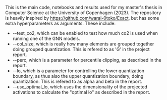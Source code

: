 This is the main code, notebooks and results used for my master's thesis in Computer Science at the University of Copenhagen (2023). The repository is heavily inspired by https://github.com/warai-0toko/Exact, but has some extra hyperparameters as arguments. These include:
- --test_co2, which can be enabled to test how much co2 is used when running one of the GNN models.
- --col_size, which is really how many elements are grouped together doing grouped quantization. This is refered to as 'G' in the project report.
- --perc, which is a parameter for percentile clipping, as described in the report.
- --lo, which is a parameter for controlling the lower quantization boundary, as thus also the upper quantization boundary, doing quantization. This is refered to as alpha and beta in the report.
- --use_optimal_lo, which uses the dimensionality of the projected activations to calculate the "optimal lo" as described in the report.

